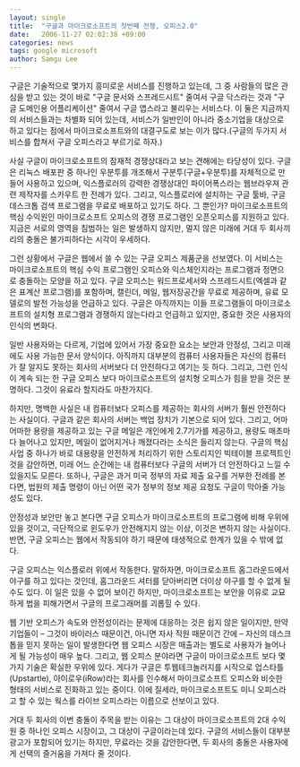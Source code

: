 ```yaml
---
layout: single
title:  "구글과 마이크로소프트의 첫번째 전쟁, 오피스2.0"
date:   2006-11-27 02:02:38 +09:00
categories: news
tags: google microsoft
author: Samgu Lee
---
```

구글은 기술적으로 몇가지 흥미로운 서비스를 진행하고 있는데, 그 중 사람들의 많은 관심을 받고 있는 것이 바로 "구글 문서와 스프레드시트" 줄여서 구글 닥스라는 것과 "구글 도메인용 어플리케이션" 줄여서 구글 앱스라고 불리우는 서비스다. 이 둘은 지금까지의 서비스들과는 차별화 되어 있는데, 서비스가 일반인이 아니라 중소기업을 대상으로 하고 있다는 점에서 마이크로소프트와의 대결구도로 보는 이가 많다.(구글의 두가지 서비스를 합쳐서 구글 오피스라고 부르기로 하자.)

사실 구글이 마이크로소프트의 잠재적 경쟁상대라고 보는 견해에는 타당성이 있다. 구글은 리눅스 배포판 중 하나인 우분투를 개조해서 구분투(구글+우분투)를 자체적으로 만들어 사용하고 있으며, 익스플로러의 강력한 경쟁상대인 파이어폭스라는 웹브라우져 관련 제작자를 스카우트 한 전례가 있다. 그리고, 익스플로러에 설치하는 구글 툴바, 구글 데스크톱 검색 프로그램을 무료로 배포하고 있기도 하다. 그 뿐인가? 마이크로소프트의 핵심 수익원인 마이크로소프트 오피스의 경쟁 프로그램인 오픈오피스를 지원하고 있다. 지금은 서로의 영역을 침범하는 일은 발생하지 않지만, 멀지 않은 미래에 거대 두 회사끼리의 충돌은 불가피하다는 시각이 우세하다.

그런 상황에서 구글은 웹에서 쓸 수 있는 구글 오피스 제품군을 선보였다. 이 서비스는 마이크로소프트의 핵심 수익 프로그램인 오피스와 익스체인지라는 프로그램과 정면으로 충돌하는 모양을 하고 있다. 구글 오피스는 워드프로세서와 스프레드시트(엑셀과 같은 표계산 프로그램)를 포함하며, 캘린더, 메일, 웹저장공간을 무료로 제공하며, 유료 모델로의 발전 가능성을 언급하고 있다. 구글은 아직까지는 이들 프로그램들이 마이크로소프트의 설치형 프로그램과 경쟁하지 않는다라고 언급하고 있지만, 중요한 것은 사용자의 인식의 변화다.

일반 사용자와는 다르게, 기업에 있어서 가장 중요한 요소는 보안과 안정성, 그리고 미래에도 사용 가능한 문서 양식이다. 아직까지 대부분의 컴퓨터 사용자들은 자신의 컴퓨터가 잘 알지도 못하는 회사의 서버보다 더 안전하다고 여기는 듯 하다. 그리고, 그런 인식이 계속 되는 한 구글 오피스 보다 마이크로소프트의 설치형 오피스가 힘을 받을 것은 분명하다. 그것이 유료라 할지라도 마찬가지다.

하지만, 명백한 사실은 내 컴퓨터보다 오피스를 제공하는 회사의 서버가 훨씬 안전하다는 사실이다. 구글과 같은 회사의 서버는 백업 장치가 기본으로 되어 있다. 그리고, 어마어마한 용량을 제공하고 있는 구글 메일은 개인에게 2.7기가를 제공하고, 용량도 매초마다 늘어나고 있지만, 메일이 없어지거나 깨졌다라는 소식은 들리지 않는다. 구글의 핵심 사업 중 하나가 바로 대용량을 안전하게 처리하기 위한 스토리지인 빅테이블 프로젝트인 것을 감안하면, 미래 어느 순간에는 내 컴퓨터보다 구글의 서버가 더 안전하다고 느낄 수 있을지도 모른다. 또하나, 구글은 과거 미국 정부의 자료 제출 요구를 거부한 전례를 본다면, 법원의 제출 명령이 아닌 어떤 국가 정부의 정보 제공 요청도 구글이 막아줄 가능성도 있다.

안정성과 보안만 놓고 본다면 구글 오피스가 마이크로소프트의 프로그램에 비해 우위에 있을 것이고, 극단적으로 윈도우가 안전해지지 않는 이상, 이것은 변하지 않는 사실이다. 반면, 구글 오피스는 웹에서 작동되야 하기 때문에 태생적으로 한계가 있을 수 밖에 없다.

구글 오피스는 익스플로러 위에서 작동한다. 말하자면, 마이크로소프트 홈그라운드에서 야구를 하고 있다는 것인데, 홈그라운드 셔터를 닫아버리면 더이상 야구를 할 수 없게 될 수도 있다. 이 일은 있을 수 없어 보이긴 하지만, 마이크로소프트는 보안을 이유로 교묘하게 법을 피해가면서 구글의 프로그래머를 괴롭힐 수 있다.

웹 기반 오피스가 속도와 안전성이라는 문제에 대응하는 것은 쉽지 않은 일이지만, 만약 기업들이 – 그것이 바이러스 때문이건, 아니면 자사 직원 때문이건 간에 – 자신의 데스크톱을 믿지 못하는 일이 발생한다면 웹 오피스 시장은 매출과는 별도로 사용자가 늘어나게 될 가능성이 매우 높다. 그리고, 웹 오피스 분야라면 구글이 마이크로소프트 보다 몇가지 기술은 확실한 우위에 있다. 게다가 구글은 투웹테크놀러지를 시작으로 업스타틀(Upstartle), 아이로우(iRow)라는 회사를 인수해서 마이크로소프트 오피스와 비슷한 형태의 서비스로 진화하고 있는 중이다. 이에 질세라, 마이크로소프트도 미니 오피스라고 할 수 있는 웍스를 라이브 오피스라는 이름으로 선보이고 있다.

거대 두 회사의 이번 충돌이 주목을 받는 이유는 그 대상이 마이크로소프트의 2대 수익원 중 하나인 오피스 시장이고, 그 대상이 구글이라는데 있다. 구글의 서비스들이 대부분 광고가 포함되어 있기는 하지만, 무료라는 것을 감안한다면, 두 회사의 충돌은 사용자에게 선택의 즐거움을 가져다 줄 것이다.
